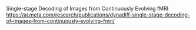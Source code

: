 Single-stage Decoding of Images from Continuously Evolving fMRI
https://ai.meta.com/research/publications/dynadiff-single-stage-decoding-of-images-from-continuously-evolving-fmri/